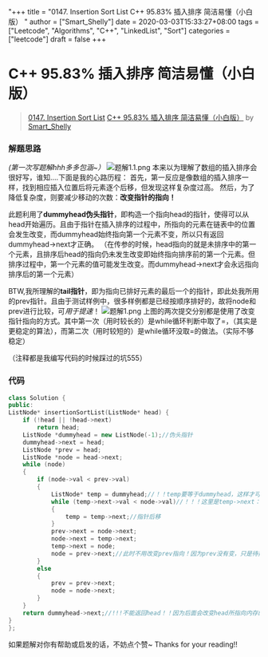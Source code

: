 "+++
title = "0147. Insertion Sort List C++ 95.83% 插入排序 简洁易懂（小白版） "
author = ["Smart_Shelly"]
date = 2020-03-03T15:33:27+08:00
tags = ["Leetcode", "Algorithms", "C++", "LinkedList", "Sort"]
categories = ["leetcode"]
draft = false
+++

# C++ 95.83% 插入排序 简洁易懂（小白版）

> [0147. Insertion Sort List](https://leetcode-cn.com/problems/insertion-sort-list/)
> [C++ 95.83% 插入排序 简洁易懂（小白版）](https://leetcode-cn.com/problems/insertion-sort-list/solution/ccha-ru-pai-xu-xiao-bai-ban-by-tryangel/) by [Smart_Shelly](https://leetcode-cn.com/u/smart_shelly/)

### 解题思路
*(第一次写题解hhh多多包涵~）*
![题解1.1.png](https://pic.leetcode-cn.com/b9f2e2e4b5ec50e56f54fdb4d8f84848efe242b9452d1b8a35ad9090238b0e3e-%E9%A2%98%E8%A7%A31.1.png)
本来以为理解了数组的插入排序会很好写，谁知....下面是我的心路历程：
首先，第一反应是像数组的插入排序一样，找到相应插入位置后将元素逐个后移，但发现这样复杂度过高。
然后，为了降低复杂度，则要减少移动的次数：**改变指针的指向！**

此题利用了**dummyhead伪头指针**，即构造一个指向head的指针，使得可以从head开始遍历。且由于指针在插入排序的过程中，所指向的元素在链表中的位置会发生改变，而dummyhead始终指向第一个元素不变，所以只有返回dummyhead->next才正确。
（在传参的时候，head指向的就是未排序中的第一个元素，且排序后head的指向仍未发生改变即始终指向排序前的第一个元素。但排序过程中，第一个元素的值可能发生改变。而dummyhead->next才会永远指向排序后的第一个元素）

BTW,我所理解的**tail指针**，即为指向已排好元素的最后一个的指针，即此处我所用的prev指针。且由于测试样例中，很多样例都是已经按顺序排好的，故将node和prev进行比较，可*用于提速*！
![题解1.png](https://pic.leetcode-cn.com/dc5194e5b45b3cfe28b31713ff110a70c1924ee77e4d66eed2459bf09701934b-%E9%A2%98%E8%A7%A31.png)
上图的两次提交分别都是使用了改变指针指向的方式。其中第一次（用时较长的）是while循环判断中取了=，（其实是更稳定的算法），而第二次（用时较短的）是while循环没取=的做法。（实际不够稳定）

（注释都是我编写代码的时候踩过的坑555）

### 代码

```cpp
class Solution {
public:
ListNode* insertionSortList(ListNode* head) {
	if (!head || !head->next)
		return head;
	ListNode *dummyhead = new ListNode(-1);//伪头指针
	dummyhead->next = head;
	ListNode *prev = head;
	ListNode *node = head->next;
	while (node)
	{
		if (node->val < prev->val)
		{
			ListNode* temp = dummyhead;//！！temp要等于dummyhead，这样才可以比较第一个元素
			while (temp->next->val < node->val)//！！！这里是temp->next：因为要修改前面的temp的指向
			{
				temp = temp->next;//指针后移
			}
			prev->next = node->next;
			node->next = temp->next;
			temp->next = node;
			node = prev->next;//此时不用改变prev指向！因为prev没有变，只是待排序元素变了位置。
		}
		else
		{
			prev = prev->next;
			node = node->next;
		}
	}
	return dummyhead->next;//!!!不能返回head！！因为后面会改变head所指向内存的位置！
}
};
```

如果题解对你有帮助或启发的话，不妨点个赞~
Thanks for your reading!!